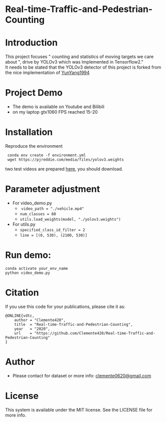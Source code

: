 # Real-time-Traffic-and-Pedestrian-Counting

<a name="0Zy34"></a>
# Introduction
This project focuses " counting and statistics of moving targets we care about ", drive by YOLOv3 which was Implemented in Tensorflow2."<br />It needs to be stated that the YOLOv3 detector of this project is forked from the nice implementation of [YunYang1994](https://github.com/YunYang1994/TensorFlow2.0-Examples/tree/master/4-Object_Detection/YOLOV3)
<a name="HbIRq"></a>
# Project Demo

- The demo is available on Youtube and Bilibili
- on my laptop gtx1060 FPS reached 15-20
<a name="fOSw7"></a>
# Installation
Reproduce the environment
```
 conda env create -f environment.yml
 wget https://pjreddie.com/media/files/yolov3.weights
```
two test videos are prepared [here](https://drive.google.com/drive/folders/16ZYObAm48Y0ImnCjtUIzeasyp2QaPphI?usp=sharing), you should download.<br />

<a name="qyyHA"></a>
# Parameter adjustment

- For video_demo.py
  -  `video_path = "./vehicle.mp4"`
  - `num_classes = 80`
  - `utils.load_weights(model, "./yolov3.weights")`
- For utils.py
  - `specified_class_id_filter = 2`
  - `line = [(0, 530), (2100, 530)]`
<a name="2YXn3"></a>
# Run demo:
```
conda activate your_env_name
python video_demo.py
```


<a name="DlQMB"></a>
# Citation
If you use this code for your publications, please cite it as:
```
@ONLINE{vdtc,
    author = "Clemente420",
    title  = "Real-time-Traffic-and-Pedestrian-Counting",
    year   = "2020",
    url    = "https://github.com/Clemente420/Real-time-Traffic-and-Pedestrian-Counting"
}
```
<a name="b8tek"></a>
# Author

- Please contact for dataset or more info: clemente0620@gmail.com
<a name="3Lk78"></a>
# License
This system is available under the MIT license. See the LICENSE file for more info.

